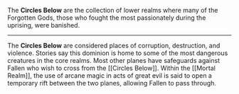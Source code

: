 
The **Circles Below** are the collection of lower realms where many of the Forgotten Gods, those who fought the most passionately during the uprising, were banished.

----

The **Circles Below** are considered places of corruption, destruction, and violence. Stories say this dominion is home to some of the most dangerous creatures in the core realms. Most other planes have safeguards against Fallen who wish to cross from the [[Circles Below]]. Within the [[Mortal Realm]], the use of arcane magic in acts of great evil is said to open a temporary rift between the two planes, allowing Fallen to pass through.

